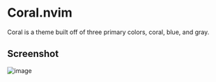 # Coral.nvim

Coral is a theme built off of three primary colors, coral, blue, and gray.

## Screenshot
![image](https://github.com/user-attachments/assets/763220c3-16fd-4726-97dc-af515cc9a6e0)

